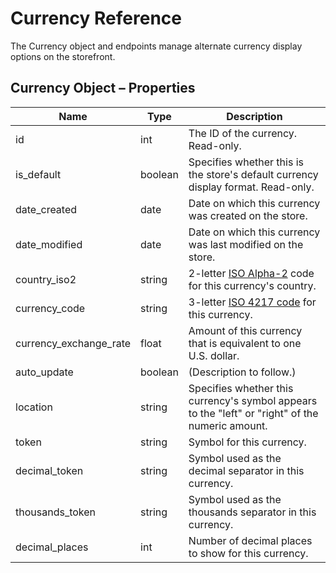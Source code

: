 # <span class="jumptarget"> Currency Reference </span>

The Currency object and endpoints manage alternate currency display options on the storefront.

## <span class="jumptarget"> Currency Object – Properties </span>

| Name | Type | Description |
|---|---|---|
| id | int | The ID of the currency. Read-only. |
| is_default | boolean | Specifies whether this is the store's default currency display format. Read-only. | 
| date_created | date | Date on which this currency was created on the store. |
| date_modified | date | Date on which this currency was last modified on the store. |
| country_iso2 | string | 2-letter [ISO Alpha-2](https://en.wikipedia.org/wiki/ISO_3166-1_alpha-2) code for this currency's country. |
| currency_code | string | 3-letter [ISO 4217 code](http://www.xe.com/iso4217.php) for this currency. |
| currency_exchange_rate | float | Amount of this currency that is equivalent to one U.S. dollar. |
| auto_update | boolean | (Description to follow.) |
| location | string | Specifies whether this currency's symbol appears to the "left" or "right" of the numeric amount. |
| token | string | Symbol for this currency. |
| decimal_token | string | Symbol used as the decimal separator in this currency. |
| thousands_token | string | Symbol used as the thousands separator in this currency. |
| decimal_places | int | Number of decimal places to show for this currency. |
